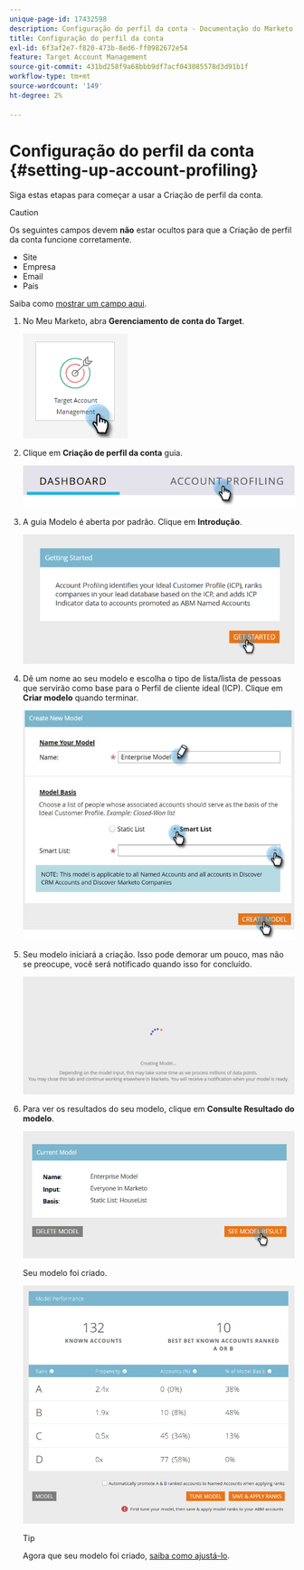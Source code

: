 ```yaml
---
unique-page-id: 17432598
description: Configuração do perfil da conta - Documentação do Marketo - Documentação do produto
title: Configuração do perfil da conta
exl-id: 6f3af2e7-f820-473b-8ed6-ff0982672e54
feature: Target Account Management
source-git-commit: 431bd258f9a68bbb9df7acf043085578d3d91b1f
workflow-type: tm+mt
source-wordcount: '149'
ht-degree: 2%

---
```


# Configuração do perfil da conta {#setting-up-account-profiling}

Siga estas etapas para começar a usar a Criação de perfil da conta.

>[!CAUTION]
>
>Os seguintes campos devem **não** estar ocultos para que a Criação de perfil da conta funcione corretamente.
>
>* Site
>* Empresa
>* Email
>* País
>
>Saiba como [mostrar um campo aqui](/help/marketo/product-docs/administration/field-management/hide-and-unhide-a-field.md#unhide-a-field).

1. No Meu Marketo, abra **Gerenciamento de conta do Target**.

   ![](assets/setting-up-account-profiling-1.png)

1. Clique em **Criação de perfil da conta** guia.

   ![](assets/two-1.png)

1. A guia Modelo é aberta por padrão. Clique em **Introdução**.

   ![](assets/three.png)

1. Dê um nome ao seu modelo e escolha o tipo de lista/lista de pessoas que servirão como base para o Perfil de cliente ideal (ICP). Clique em **Criar modelo** quando terminar.

   ![](assets/setting-up-account-profiling-4.png)

1. Seu modelo iniciará a criação. Isso pode demorar um pouco, mas não se preocupe, você será notificado quando isso for concluído.

   ![](assets/five.png)

1. Para ver os resultados do seu modelo, clique em **Consulte Resultado do modelo**.

   ![](assets/six.png)

   Seu modelo foi criado.

   ![](assets/seven.png)

   >[!TIP]
   >
   >Agora que seu modelo foi criado, [saiba como ajustá-lo](/help/marketo/product-docs/target-account-management/account-profiling/account-profiling-ranking-and-tuning.md).
